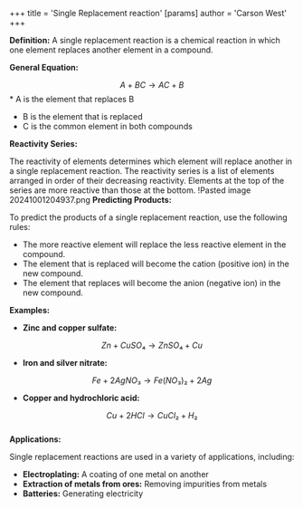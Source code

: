 +++
 title = 'Single Replacement reaction'
[params]
	author = 'Carson West'
+++

**Definition:** A single replacement reaction is a chemical reaction in which one element replaces another element in a compound.

**General Equation:**

 $$  A + BC → AC + B  $$  * A is the element that replaces B
* B is the element that is replaced
* C is the common element in both compounds

**Reactivity Series:**

The reactivity of elements determines which element will replace another in a single replacement reaction. The reactivity series is a list of elements arranged in order of their decreasing reactivity. Elements at the top of the series are more reactive than those at the bottom.
!Pasted image 20241001204937.png
**Predicting Products:**

To predict the products of a single replacement reaction, use the following rules:

* The more reactive element will replace the less reactive element in the compound.
* The element that is replaced will become the cation (positive ion) in the new compound.
* The element that replaces will become the anion (negative ion) in the new compound.

**Examples:**

* **Zinc and copper sulfate:**

 $$  Zn + CuSO₄ → ZnSO₄ + Cu  $$  
* **Iron and silver nitrate:**

 $$  Fe + 2AgNO₃ → Fe(NO₃)₂ + 2Ag  $$  
* **Copper and hydrochloric acid:**

 $$  Cu + 2HCl → CuCl₂ + H₂  $$  
**Applications:**

Single replacement reactions are used in a variety of applications, including:

* **Electroplating:** A coating of one metal on another
* **Extraction of metals from ores:** Removing impurities from metals
* **Batteries:** Generating electricity
